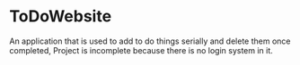 # ToDoWebsite
An application that is used to add to do things serially and delete them once completed, Project is incomplete because there is no login system in it.

